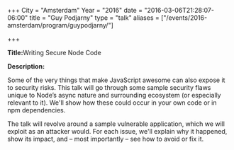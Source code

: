 +++
City = "Amsterdam"
Year = "2016"
date = "2016-03-06T21:28:07-06:00"
title = "Guy Podjarny"
type = "talk"
aliases = ["/events/2016-amsterdam/program/guypodjarny/"]

+++

<div class="span-15  ">
  <div class="span-15  last ">
  <p><strong>Title:</strong>Writing Secure Node Code</p>

<p><strong>Description:</strong></p>

<p>Some of the very things that make JavaScript awesome can also expose it to security risks. This talk will go through some sample security flaws unique to Node’s async nature and surrounding ecosystem (or especially relevant to it). We'll show how these could occur in your own code or in npm dependencies.</p>

 <p>The talk will revolve around a sample vulnerable application, which we will exploit as an attacker would. For each issue, we'll explain why it happened, show its impact, and – most importantly – see how to avoid or fix it.</p>

  </div>
</div>
